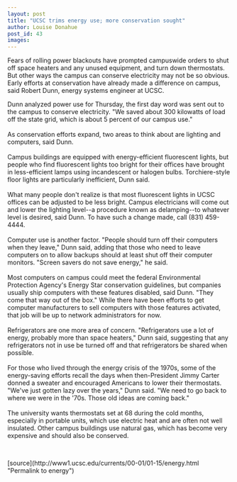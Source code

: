 ```yaml
---
layout: post
title: "UCSC trims energy use; more conservation sought"
author: Louise Donahue
post_id: 43
images:
---
```


<p>
  Fears of rolling power blackouts have prompted campuswide orders to shut off space heaters and any unused equipment, and turn down thermostats. But other ways the campus can conserve electricity may not be so obvious. Early efforts at conservation have already made a difference on campus, said Robert Dunn, energy systems engineer at UCSC.
</p>
<p>
  Dunn analyzed power use for Thursday, the first day word was sent out to the campus to conserve electricity. "We saved about 300 kilowatts of load off the state grid, which is about 5 percent of our campus use."<br>
  <br>
  As conservation efforts expand, two areas to think about are lighting and computers, said Dunn.<br>
  <br>
  Campus buildings are equipped with energy-efficient fluorescent lights, but people who find fluorescent lights too bright for their offices have brought in less-efficient lamps using incandescent or halogen bulbs. Torchiere-style floor lights are particularly inefficient, Dunn said.<br>
  <br>
  What many people don't realize is that most fluorescent lights in UCSC offices can be adjusted to be less bright. Campus electricians will come out and lower the lighting level--a procedure known as delamping--to whatever level is desired, said Dunn. To have such a change made, call (831) 459-4444.<br>
  <br>
  Computer use is another factor. "People should turn off their computers when they leave," Dunn said, adding that those who need to leave computers on to allow backups should at least shut off their computer monitors. "Screen savers do not save energy," he said.<br>
  <br>
  Most computers on campus could meet the federal Environmental Protection Agency's Energy Star conservation guidelines, but companies usually ship computers with these features disabled, said Dunn. "They come that way out of the box." While there have been efforts to get computer manufacturers to sell computers with those features activated, that job will be up to network administrators for now.<br>
  <br>
  Refrigerators are one more area of concern. "Refrigerators use a lot of energy, probably more than space heaters," Dunn said, suggesting that any refrigerators not in use be turned off and that refrigerators be shared when possible.<br>
  <br>
  For those who lived through the energy crisis of the 1970s, some of the energy-saving efforts recall the days when then-President Jimmy Carter donned a sweater and encouraged Americans to lower their thermostats. "We've just gotten lazy over the years," Dunn said. "We need to go back to where we were in the '70s. Those old ideas are coming back."<br>
  <br>
  The university wants thermostats set at 68 during the cold months, especially in portable units, which use electric heat and are often not well insulated. Other campus buildings use natural gas, which has become very expensive and should also be conserved.
</p>
<p>
  <br>

</p>
[source](http://www1.ucsc.edu/currents/00-01/01-15/energy.html "Permalink to energy")

